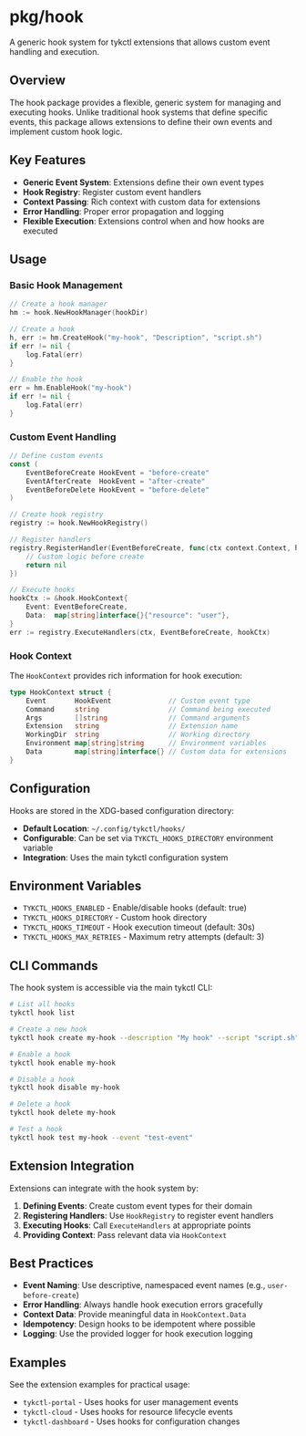 # pkg/hook

A generic hook system for tykctl extensions that allows custom event handling and execution.

## Overview

The hook package provides a flexible, generic system for managing and executing hooks. Unlike traditional hook systems that define specific events, this package allows extensions to define their own events and implement custom hook logic.

## Key Features

- **Generic Event System**: Extensions define their own event types
- **Hook Registry**: Register custom event handlers
- **Context Passing**: Rich context with custom data for extensions
- **Error Handling**: Proper error propagation and logging
- **Flexible Execution**: Extensions control when and how hooks are executed

## Usage

### Basic Hook Management

```go
// Create a hook manager
hm := hook.NewHookManager(hookDir)

// Create a hook
h, err := hm.CreateHook("my-hook", "Description", "script.sh")
if err != nil {
    log.Fatal(err)
}

// Enable the hook
err = hm.EnableHook("my-hook")
if err != nil {
    log.Fatal(err)
}
```

### Custom Event Handling

```go
// Define custom events
const (
    EventBeforeCreate HookEvent = "before-create"
    EventAfterCreate  HookEvent = "after-create"
    EventBeforeDelete HookEvent = "before-delete"
)

// Create hook registry
registry := hook.NewHookRegistry()

// Register handlers
registry.RegisterHandler(EventBeforeCreate, func(ctx context.Context, hookCtx *hook.HookContext) error {
    // Custom logic before create
    return nil
})

// Execute hooks
hookCtx := &hook.HookContext{
    Event: EventBeforeCreate,
    Data:  map[string]interface{}{"resource": "user"},
}
err := registry.ExecuteHandlers(ctx, EventBeforeCreate, hookCtx)
```

### Hook Context

The `HookContext` provides rich information for hook execution:

```go
type HookContext struct {
    Event       HookEvent              // Custom event type
    Command     string                 // Command being executed
    Args        []string               // Command arguments
    Extension   string                 // Extension name
    WorkingDir  string                 // Working directory
    Environment map[string]string      // Environment variables
    Data        map[string]interface{} // Custom data for extensions
}
```

## Configuration

Hooks are stored in the XDG-based configuration directory:

- **Default Location**: `~/.config/tykctl/hooks/`
- **Configurable**: Can be set via `TYKCTL_HOOKS_DIRECTORY` environment variable
- **Integration**: Uses the main tykctl configuration system

## Environment Variables

- `TYKCTL_HOOKS_ENABLED` - Enable/disable hooks (default: true)
- `TYKCTL_HOOKS_DIRECTORY` - Custom hook directory
- `TYKCTL_HOOKS_TIMEOUT` - Hook execution timeout (default: 30s)
- `TYKCTL_HOOKS_MAX_RETRIES` - Maximum retry attempts (default: 3)

## CLI Commands

The hook system is accessible via the main tykctl CLI:

```bash
# List all hooks
tykctl hook list

# Create a new hook
tykctl hook create my-hook --description "My hook" --script "script.sh"

# Enable a hook
tykctl hook enable my-hook

# Disable a hook
tykctl hook disable my-hook

# Delete a hook
tykctl hook delete my-hook

# Test a hook
tykctl hook test my-hook --event "test-event"
```

## Extension Integration

Extensions can integrate with the hook system by:

1. **Defining Events**: Create custom event types for their domain
2. **Registering Handlers**: Use `HookRegistry` to register event handlers
3. **Executing Hooks**: Call `ExecuteHandlers` at appropriate points
4. **Providing Context**: Pass relevant data via `HookContext`

## Best Practices

- **Event Naming**: Use descriptive, namespaced event names (e.g., `user-before-create`)
- **Error Handling**: Always handle hook execution errors gracefully
- **Context Data**: Provide meaningful data in `HookContext.Data`
- **Idempotency**: Design hooks to be idempotent where possible
- **Logging**: Use the provided logger for hook execution logging

## Examples

See the extension examples for practical usage:
- `tykctl-portal` - Uses hooks for user management events
- `tykctl-cloud` - Uses hooks for resource lifecycle events
- `tykctl-dashboard` - Uses hooks for configuration changes
